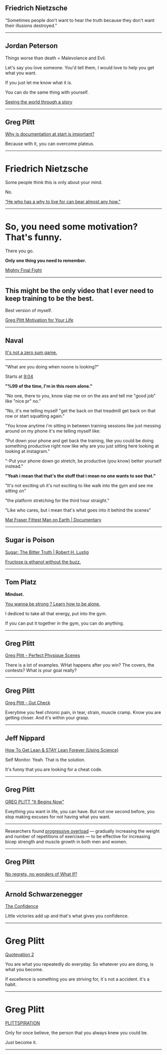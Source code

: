 ## Friedrich Nietzsche

“Sometimes people don't want to hear the truth because they don't want their illusions destroyed.”

---

## Jordan Peterson

Things worse than death = Malevolance and Evil.

Let's say you love someone. You'd tell them, I would love to help you get what you want. 

If you just let me know what it is.

You can do the same thing with yourself.

[Seeing the world through a story](https://www.youtube.com/watch?v=6fwrTb3dm5Y)

---

## Greg Plitt

[Why is documentation at start is important?](https://youtu.be/ZJejg9hgcAA?list=LL&t=165)

Because with it, you can overcome plateus.

---

# Friedrich Nietzsche

Some people think this is only about your mind.

No.

[“He who has a why to live for can bear almost any how.”](https://www.goodreads.com/quotes/137-he-who-has-a-why-to-live-for-can-bear)

---


# So, you need some motivation? That's funny.

There you go.

**Only one thing you need to remember.**

[Mighty Final Fight](https://www.youtube.com/watch?v=fccaMp8aqz8)

---

## This might be the **only** video that I ever need to keep training to be the best. 

Best version of myself.

[Greg Plitt Motivation for Your Life](https://www.youtube.com/watch?v=B2zxxeKVFGs)

---

## Naval

[It's not a zero sum game.](https://www.youtube.com/watch?v=p3HHBQ-chN4)

---

"What are you doing when noone is looking?"

Starts at [9:04](https://youtu.be/L3tjaPZU3FE?t=543)

**"%99 of the time, I'm in this room alone."**

"No one, there to you, know slap me on on the ass and tell me "good job" like "nice pr" no."

"No, it's me telling myself "get the back on that treadmill get back on that row or start squatting again."

"You know anytime i'm sitting in between training sessions like just messing around on my phone it's me telling myself like:

"Put down your phone and get back the training, like you could be doing something productive right now like why are you just sitting here looking at looking at instagram."

"-Put your phone down go stretch, be productive (you know) better yourself instead." 

**"Yeah i mean that that's the stuff that i mean no one wants to see that."**

"It's not exciting uh it's not exciting to like walk into the gym and see me sitting on"

"the platform stretching for the third hour straight."

"Like who cares, but i mean that's what goes into it behind the scenes"


[Mat Fraser Fittest Man on Earth | Documentary](https://www.youtube.com/watch?v=L3tjaPZU3FE)


---

## Sugar is Poison

[ Sugar: The Bitter Truth  | Robert H. Lustig](https://www.youtube.com/watch?v=dBnniua6-oM)

[Fructose is ethanol without the buzz.](https://youtu.be/dBnniua6-oM?t=4886)


---

## Tom Platz

**Mindset.**

[You wanna be strong ? Learn how to be alone.](https://www.youtube.com/watch?v=c_gvgmHFDOI)

I dediced to take all that energy, put into the gym.

If you can put it together in the gym, you can do anything.

---

## Greg Plitt

[Greg Plitt - Perfect Physique Scenes](https://www.youtube.com/watch?v=ftbMvITloh8)

There is a lot of examples. WHat happens after you win? The covers, the contests? What is your goal really?

---

## Greg Plitt

[Greg Plitt - Gut Check](https://youtu.be/VliGtrc8hKo?t=961)

Everytime you feel chronic pain, in tear, strain, muscle cramp. Know you are getting closer. And it's within your grasp.

---

## Jeff Nippard

[ How To Get Lean & STAY Lean Forever (Using Science) ](https://www.youtube.com/watch?v=roHQ3F7d9YQ&ab_channel=JeffNippard)

Self Monitor. Yeah. That is the solution.

It's funny that you are looking for a cheat code.

---

## Greg Plitt

[ GREG PLITT "It Begins Now"](https://www.youtube.com/watch?v=Rtv84F3kzIs)

Eveything you want in life, you can have. But not one second before, you stop making excuses for not having what you want. 

---

Researchers found [progressive overload](https://www.healthline.com/health/progressive-overload#benefits) — gradually increasing the weight and number of repetitions of exercises — to be effective for increasing bicep strength and muscle growth in both men and women.

---

## Greg Plitt

[No regrets, no wonders of What If?](https://www.youtube.com/watch?v=sFtgjAUe7P4)

---

## Arnold Schwarzenegger

[The Confidence](https://youtu.be/QcM9CZMMDkU?t=2261)

Little victories add up and that's what gives you confidence.

---

# Greg Plitt

[Quotevation 2](https://www.youtube.com/watch?v=75EiXxInst0)

You are what you repeatedly do everyday. So whatever you are doing, is what you become.

If excellence is something you are striving for, it`s not a accident. it's a habit.

---

# Greg Plitt

[PLITTSPIRATION](https://www.youtube.com/watch?v=2qWVvRhN6KM)

Only for once believe, the person that you always knew you could be.

Just become it.

---
